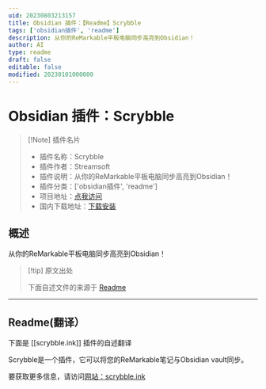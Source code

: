 ```yaml
---
uid: 20230803213157
title: Obsidian 插件：【Readme】Scrybble
tags: ['obsidian插件', 'readme']
description: 从你的ReMarkable平板电脑同步高亮到Obsidian！
author: AI
type: readme
draft: false
editable: false
modified: 20230101000000
---
```


# Obsidian 插件：Scrybble

> [!Note] 插件名片
> - 插件名称：Scrybble
> - 插件作者：Streamsoft
> - 插件说明：从你的ReMarkable平板电脑同步高亮到Obsidian！
> - 插件分类：['obsidian插件', 'readme']
> - 项目地址：[点我访问](https://github.com/Azeirah/scrybble)
> - 国内下载地址：[下载安装](https://pkmer.cn/products/plugin/pluginMarket/?scrybble.ink)

## 概述

从你的ReMarkable平板电脑同步高亮到Obsidian！



> [!tip] 原文出处
> 
>下面自述文件的来源于 [Readme](https://ghproxy.net/https://raw.githubusercontent.com/Azeirah/scrybble/main/README.md)
> 

---

## Readme(翻译）

下面是 [[scrybble.ink]] 插件的自述翻译



Scrybble是一个插件，它可以将您的ReMarkable笔记与Obsidian vault同步。

要获取更多信息，请访问[网站：scrybble.ink](https://scrybble.ink)



